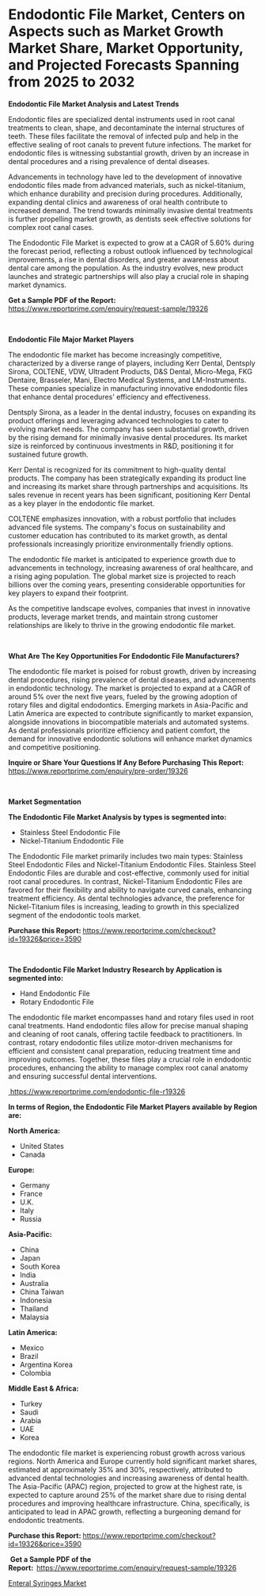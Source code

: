 <p><h1>Endodontic File Market, Centers on Aspects such as Market Growth Market Share, Market Opportunity, and Projected Forecasts Spanning from 2025 to 2032</h1></p><p><strong>Endodontic File Market Analysis and Latest Trends</strong></p>
<p><p>Endodontic files are specialized dental instruments used in root canal treatments to clean, shape, and decontaminate the internal structures of teeth. These files facilitate the removal of infected pulp and help in the effective sealing of root canals to prevent future infections. The market for endodontic files is witnessing substantial growth, driven by an increase in dental procedures and a rising prevalence of dental diseases. </p><p>Advancements in technology have led to the development of innovative endodontic files made from advanced materials, such as nickel-titanium, which enhance durability and precision during procedures. Additionally, expanding dental clinics and awareness of oral health contribute to increased demand. The trend towards minimally invasive dental treatments is further propelling market growth, as dentists seek effective solutions for complex root canal cases. </p><p>The Endodontic File Market is expected to grow at a CAGR of 5.60% during the forecast period, reflecting a robust outlook influenced by technological improvements, a rise in dental disorders, and greater awareness about dental care among the population. As the industry evolves, new product launches and strategic partnerships will also play a crucial role in shaping market dynamics.</p></p>
<p><strong>Get a Sample PDF of the Report:&nbsp;</strong> <a href="https://www.reportprime.com/enquiry/request-sample/19326?utm_campaign=1905&utm_medium=2&utm_source=Github&utm_content=ia&utm_term=19032025&utm_id=endodontic-file">https://www.reportprime.com/enquiry/request-sample/19326</a></p>
<p>&nbsp;</p>
<p><strong>Endodontic File Major Market Players</strong></p>
<p><p>The endodontic file market has become increasingly competitive, characterized by a diverse range of players, including Kerr Dental, Dentsply Sirona, COLTENE, VDW, Ultradent Products, D&S Dental, Micro-Mega, FKG Dentaire, Brasseler, Mani, Electro Medical Systems, and LM-Instruments. These companies specialize in manufacturing innovative endodontic files that enhance dental procedures' efficiency and effectiveness.</p><p>Dentsply Sirona, as a leader in the dental industry, focuses on expanding its product offerings and leveraging advanced technologies to cater to evolving market needs. The company has seen substantial growth, driven by the rising demand for minimally invasive dental procedures. Its market size is reinforced by continuous investments in R&D, positioning it for sustained future growth.</p><p>Kerr Dental is recognized for its commitment to high-quality dental products. The company has been strategically expanding its product line and increasing its market share through partnerships and acquisitions. Its sales revenue in recent years has been significant, positioning Kerr Dental as a key player in the endodontic file market.</p><p>COLTENE emphasizes innovation, with a robust portfolio that includes advanced file systems. The company's focus on sustainability and customer education has contributed to its market growth, as dental professionals increasingly prioritize environmentally friendly options. </p><p>The endodontic file market is anticipated to experience growth due to advancements in technology, increasing awareness of oral healthcare, and a rising aging population. The global market size is projected to reach billions over the coming years, presenting considerable opportunities for key players to expand their footprint.</p><p>As the competitive landscape evolves, companies that invest in innovative products, leverage market trends, and maintain strong customer relationships are likely to thrive in the growing endodontic file market.</p></p>
<p>&nbsp;</p>
<p><strong>What Are The Key Opportunities For Endodontic File Manufacturers?</strong></p>
<p><p>The endodontic file market is poised for robust growth, driven by increasing dental procedures, rising prevalence of dental diseases, and advancements in endodontic technology. The market is projected to expand at a CAGR of around 5% over the next five years, fueled by the growing adoption of rotary files and digital endodontics. Emerging markets in Asia-Pacific and Latin America are expected to contribute significantly to market expansion, alongside innovations in biocompatible materials and automated systems. As dental professionals prioritize efficiency and patient comfort, the demand for innovative endodontic solutions will enhance market dynamics and competitive positioning.</p></p>
<p><strong>Inquire or Share Your Questions If Any Before Purchasing This Report:</strong> <a href="https://www.reportprime.com/enquiry/pre-order/19326?utm_campaign=1905&utm_medium=2&utm_source=Github&utm_content=ia&utm_term=19032025&utm_id=endodontic-file">https://www.reportprime.com/enquiry/pre-order/19326</a></p>
<p>&nbsp;</p>
<p><strong>Market Segmentation</strong></p>
<p><strong>The Endodontic File Market Analysis by types is segmented into:</strong></p>
<p><ul><li>Stainless Steel Endodontic File</li><li>Nickel-Titanium Endodontic File</li></ul></p>
<p><p>The Endodontic File market primarily includes two main types: Stainless Steel Endodontic Files and Nickel-Titanium Endodontic Files. Stainless Steel Endodontic Files are durable and cost-effective, commonly used for initial root canal procedures. In contrast, Nickel-Titanium Endodontic Files are favored for their flexibility and ability to navigate curved canals, enhancing treatment efficiency. As dental technologies advance, the preference for Nickel-Titanium files is increasing, leading to growth in this specialized segment of the endodontic tools market.</p></p>
<p><strong>Purchase this Report:&nbsp;</strong><a href="https://www.reportprime.com/checkout?id=19326&price=3590&utm_campaign=1905&utm_medium=2&utm_source=Github&utm_content=ia&utm_term=19032025&utm_id=endodontic-file">https://www.reportprime.com/checkout?id=19326&price=3590</a></p>
<p>&nbsp;</p>
<p><strong>The Endodontic File Market Industry Research by Application is segmented into:</strong></p>
<p><ul><li>Hand Endodontic File</li><li>Rotary Endodontic File</li></ul></p>
<p><p>The endodontic file market encompasses hand and rotary files used in root canal treatments. Hand endodontic files allow for precise manual shaping and cleaning of root canals, offering tactile feedback to practitioners. In contrast, rotary endodontic files utilize motor-driven mechanisms for efficient and consistent canal preparation, reducing treatment time and improving outcomes. Together, these files play a crucial role in endodontic procedures, enhancing the ability to manage complex root canal anatomy and ensuring successful dental interventions.</p></p>
<p><a href="https://www.reportprime.com/endodontic-file-r19326?utm_campaign=1905&utm_medium=2&utm_source=Github&utm_content=ia&utm_term=19032025&utm_id=endodontic-file">&nbsp;https://www.reportprime.com/endodontic-file-r19326</a></p>
<p><strong>In terms of Region, the Endodontic File Market Players available by Region are:</strong></p>
<p>
    <p> <strong> North America: </strong>
        <ul>
            <li>United States</li>
            <li>Canada</li>
        </ul>
        </p> 
    <p> <strong> Europe: </strong>
        <ul>
            <li>Germany</li>
            <li>France</li>
            <li>U.K.</li>
            <li>Italy</li>
            <li>Russia</li>
        </ul>
        </p> 
    <p> <strong> Asia-Pacific: </strong>
        <ul>
            <li>China</li>
            <li>Japan</li>
            <li>South Korea</li>
            <li>India</li>
            <li>Australia</li>
            <li>China Taiwan</li>
            <li>Indonesia</li>
            <li>Thailand</li>
            <li>Malaysia</li>
        </ul>
        </p> 
    <p> <strong> Latin America: </strong>
        <ul>
            <li>Mexico</li>
            <li>Brazil</li>
            <li>Argentina Korea</li>
            <li>Colombia</li>
        </ul>
        </p> 
    <p> <strong> Middle East & Africa: </strong>
        <ul>
            <li>Turkey</li>
            <li>Saudi</li>
            <li>Arabia</li>
            <li>UAE</li>
            <li>Korea</li>
        </ul>
    </p>
    </p>
<p><p>The endodontic file market is experiencing robust growth across various regions. North America and Europe currently hold significant market shares, estimated at approximately 35% and 30%, respectively, attributed to advanced dental technologies and increasing awareness of dental health. The Asia-Pacific (APAC) region, projected to grow at the highest rate, is expected to capture around 25% of the market share due to rising dental procedures and improving healthcare infrastructure. China, specifically, is anticipated to lead in APAC growth, reflecting a burgeoning demand for endodontic treatments.</p></p>
<p><strong>Purchase this Report: </strong><a href="https://www.reportprime.com/checkout?id=19326&price=3590&utm_campaign=1905&utm_medium=2&utm_source=Github&utm_content=ia&utm_term=19032025&utm_id=endodontic-file">https://www.reportprime.com/checkout?id=19326&price=3590</a></p>
<p>&nbsp;<strong>Get a Sample PDF of the Report:&nbsp;&nbsp;</strong><a href="https://www.reportprime.com/enquiry/request-sample/19326?utm_campaign=1905&utm_medium=2&utm_source=Github&utm_content=ia&utm_term=19032025&utm_id=endodontic-file">https://www.reportprime.com/enquiry/request-sample/19326</a></p>
<p><strong></strong></p>
<p><p><a href="https://github.com/hadshpinay/Market-Research-Report-List-1/blob/main/enteral-syringes-market.md?utm_campaign=1905&utm_medium=2&utm_source=Github&utm_content=ia&utm_term=19032025&utm_id=endodontic-file">Enteral Syringes Market</a></p></p>